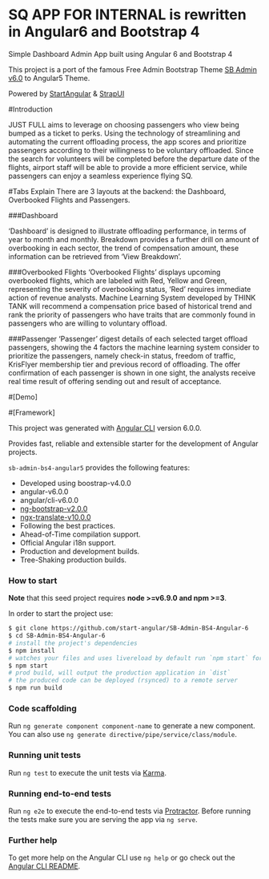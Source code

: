 # SQ APP FOR INTERNAL is rewritten in Angular6 and Bootstrap 4

Simple Dashboard Admin App built using Angular 6 and Bootstrap 4

This project is a port of the famous Free Admin Bootstrap Theme [SB Admin v6.0](http://startbootstrap.com/template-overviews/sb-admin-2/) to Angular5 Theme.

Powered by [StartAngular](http://startangular.com/) & [StrapUI](http://strapui.com/)

#Introduction

JUST FULL aims to leverage on choosing passengers who view being bumped as a ticket to perks. Using the technology of streamlining and automating the current offloading process, the app scores and prioritize passengers according to their willingness to be voluntary offloaded. Since the search for volunteers will be completed before the departure date of the flights, airport staff will be able to provide a more efficient service, while passengers can enjoy a seamless experience flying SQ.

#Tabs Explain
There are 3 layouts at the backend: the Dashboard, Overbooked Flights and Passengers.

###Dashboard

‘Dashboard’ is designed to illustrate offloading performance, in terms of year to month and monthly. Breakdown provides a further drill on amount of overbooking in each sector, the trend of compensation amount, these information can be retrieved from ‘View Breakdown’.

###Overbooked Flights
‘Overbooked Flights’ displays upcoming overbooked flights, which are labeled with Red, Yellow and Green, representing the severity of overbooking status, ‘Red’ requires immediate action of revenue analysts. Machine Learning System developed by THINK TANK will recommend a compensation price based of historical trend and rank the priority of passengers who have traits that are commonly found in passengers who are willing to voluntary offload.  

###Passenger
‘Passenger’ digest details of each selected target offload passengers, showing the 4 factors the machine learning system consider to prioritize the passengers, namely check-in status, freedom of traffic, KrisFlyer membership tier and previous record of offloading. The offer confirmation of each passenger is shown in one sight, the analysts receive real time result of offering sending out and result of acceptance.

#[Demo]


#[Framework]

This project was generated with [Angular CLI](https://github.com/angular/angular-cli) version 6.0.0.

Provides fast, reliable and extensible starter for the development of Angular projects.

`sb-admin-bs4-angular5` provides the following features:

*   Developed using boostrap-v4.0.0
*   angular-v6.0.0
*   angular/cli-v6.0.0
*   [ng-bootstrap-v2.0.0](https://github.com/ng-bootstrap/)
*   [ngx-translate-v10.0.0](https://github.com/ngx-translate)
*   Following the best practices.
*   Ahead-of-Time compilation support.
*   Official Angular i18n support.
*   Production and development builds.
*   Tree-Shaking production builds.

### How to start

**Note** that this seed project requires **node >=v6.9.0 and npm >=3**.

In order to start the project use:

```bash
$ git clone https://github.com/start-angular/SB-Admin-BS4-Angular-6
$ cd SB-Admin-BS4-Angular-6
# install the project's dependencies
$ npm install
# watches your files and uses livereload by default run `npm start` for a dev server. Navigate to `http://localhost:4200/`. The app will automatically reload if you change any of the source files.
$ npm start
# prod build, will output the production application in `dist`
# the produced code can be deployed (rsynced) to a remote server
$ npm run build
```

### Code scaffolding

Run `ng generate component component-name` to generate a new component. You can also use `ng generate directive/pipe/service/class/module`.

### Running unit tests

Run `ng test` to execute the unit tests via [Karma](https://karma-runner.github.io).

### Running end-to-end tests

Run `ng e2e` to execute the end-to-end tests via [Protractor](http://www.protractortest.org/).
Before running the tests make sure you are serving the app via `ng serve`.

### Further help

To get more help on the Angular CLI use `ng help` or go check out the [Angular CLI README](https://github.com/angular/angular-cli/blob/master/README.md).



